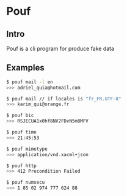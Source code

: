 # Pouf

## Intro

Pouf is a cli program for produce fake data

## Examples

```bash
$ pouf mail -l en
>>> adriel_quia@hotmail.com
```

```bash
$ pouf mail // if locales is "fr_FR.UTF-8"
>>> karim_qui@orange.fr
```

```bash
$ pouf bic
>>> RSJECUA1x0hf8NV2FDvN5m8MFV
```

```bash
$ pouf time
>>> 21:45:53
```

```bash
$ pouf mimetype
>>> application/vnd.xacml+json
```

```bash
$ pouf http
>>> 412 Precondition Failed
```

```bash
$ pouf numsecu
>>> 1 85 02 974 777 624 88
```
